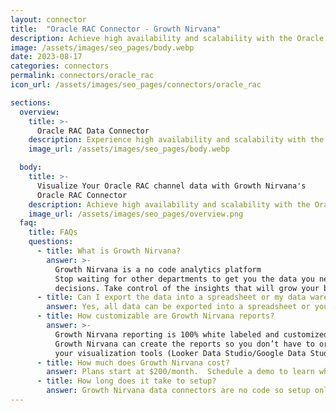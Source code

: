 ```yaml
---
layout: connector
title:  "Oracle RAC Connector - Growth Nirvana"
description: Achieve high availability and scalability with the Oracle RAC connector – your solution for managing and consolidating database resources across multiple nodes. Benefit from Oracle's Real Application Clusters technology to ensure continuous access to critical business data. Enhance application performance and minimize downtime with Oracle RAC.
image: /assets/images/seo_pages/body.webp
date: 2023-08-17
categories: connectors
permalink: connectors/oracle_rac
icon_url: /assets/images/seo_pages/connectors/oracle_rac

sections:
  overview:
    title: >-
      Oracle RAC Data Connector
    description: Experience high availability and scalability with the Oracle RAC connector. Seamlessly manage and consolidate your database resources across multiple nodes to ensure continuous access to critical business data. Harness the power of Oracle's Real Application Clusters technology for unparalleled performance, scalability, and reliability. Accelerate your application performance and maximize uptime with Oracle RAC.
    image_url: /assets/images/seo_pages/body.webp

  body:
    title: >-
      Visualize Your Oracle RAC channel data with Growth Nirvana's
      Oracle RAC Connector
    description: Achieve high availability and scalability with the Oracle RAC connector – your solution for managing and consolidating database resources across multiple nodes. Benefit from Oracle's Real Application Clusters technology to ensure continuous access to critical business data. Enhance application performance and minimize downtime with Oracle RAC.
    image_url: /assets/images/seo_pages/overview.png
  faq:
    title: FAQs
    questions:
      - title: What is Growth Nirvana?
        answer: >-
          Growth Nirvana is a no code analytics platform 
          Stop waiting for other departments to get you the data you need to make critical business 
          decisions. Take control of the insights that will grow your business.
      - title: Can I export the data into a spreadsheet or my data warehouse?
        answer: Yes, all data can be exported into a spreadsheet or your data warehouse (Google BigQuery, AWS, Snowflake, Azure, etc)
      - title: How customizable are Growth Nirvana reports?
        answer: >-
          Growth Nirvana reporting is 100% white labeled and customized to your specifications.
          Growth Nirvana can create the reports so you don’t have to or you can connect
          your visualization tools (Looker Data Studio/Google Data Studio, Tableau, PowerBI, etc) to Growth Nirvana.
      - title: How much does Growth Nirvana cost?
        answer: Plans start at $200/month.  Schedule a demo to learn what plan is best for you.
      - title: How long does it take to setup?
        answer: Growth Nirvana data connectors are no code so setup only requires a few clicks.
---
```

